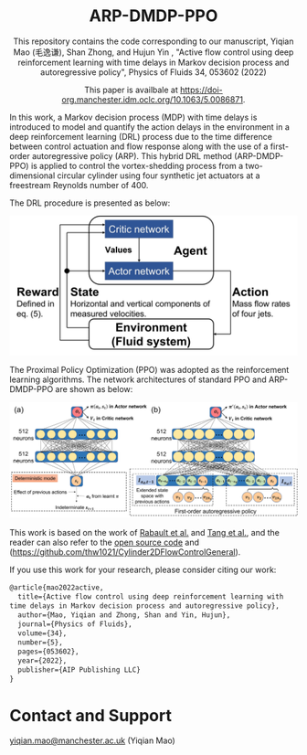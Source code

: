 <div align="center">
<!-- Title: -->
  <h1>ARP-DMDP-PPO</h1>

This repository contains the code corresponding to our manuscript, Yiqian Mao (毛逸谦), Shan Zhong, and Hujun Yin , "Active flow control using deep reinforcement learning with time delays in Markov decision process and autoregressive policy", Physics of Fluids 34, 053602 (2022)

This paper is availbale at https://doi-org.manchester.idm.oclc.org/10.1063/5.0086871.
</div>

In this work, a Markov decision process (MDP) with time delays is introduced to model and quantify the action delays in the environment in a deep reinforcement learning (DRL) process due to the time difference between control actuation and flow response along with the use of a first-order autoregressive policy (ARP). This hybrid DRL method (ARP-DMDP-PPO) is applied to control the vortex-shedding process from a two-dimensional circular cylinder using four synthetic jet actuators at a freestream Reynolds number of 400.

The DRL procedure is presented as below:

![DRL procedure](./Figures/DRLProcedure.jpg)

The Proximal Policy Optimization (PPO) was adopted as the reinforcement learning algorithms. The network architectures of standard PPO and ARP-DMDP-PPO are shown as below:

![Network architectures](./Figures/NetworkArchitectures.jpg)

This work is based on the work of <a href="https://doi-org.manchester.idm.oclc.org/10.1063/1.5116415">Rabault et al.</a> and
<a href="https://doi-org.manchester.idm.oclc.org/10.1063/5.0006492">Tang et al.</a>, and the reader can also refer to the [open source
code](https://github.com/jerabaul29/Cylinder2DFlowControlDRLParallel) and (https://github.com/thw1021/Cylinder2DFlowControlGeneral).

If you use this work for your research, please consider citing our work:
```
@article{mao2022active,
  title={Active flow control using deep reinforcement learning with time delays in Markov decision process and autoregressive policy},
  author={Mao, Yiqian and Zhong, Shan and Yin, Hujun},
  journal={Physics of Fluids},
  volume={34},
  number={5},
  pages={053602},
  year={2022},
  publisher={AIP Publishing LLC}
}
```

# Contact and Support
yiqian.mao@manchester.ac.uk (Yiqian Mao)
